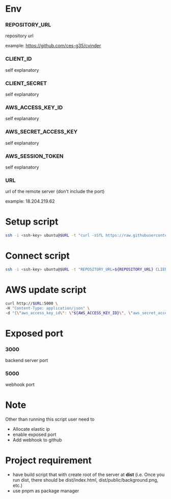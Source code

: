 # Env
### REPOSITORY_URL

repository url

example: https://github.com/ces-g35/cvinder

### CLIENT_ID
self explanatory

### CLIENT_SECRET
self explanatory

### AWS_ACCESS_KEY_ID
self explanatory

### AWS_SECRET_ACCESS_KEY
self explanatory

### AWS_SESSION_TOKEN
self explanatory

### URL

url of the remote server (don't include the port)

example: 18.204.219.62

# Setup script
```sh
ssh -i <ssh-key> ubuntu@$URL -t "curl -sSfL https://raw.githubusercontent.com/ces-g35/mini-ci/main/scripts/boot.sh | REPOSITORY_URL=${REPOSITORY_URL} CLIENT_ID=${CLIENT_ID} CLIENT_SECRET=${CLIENT_SECRET} AWS_ACCESS_KEY_ID=${AWS_ACCESS_KEY_ID} AWS_SECRET_ACCESS_KEY=${AWS_SECRET_ACCESS_KEY} AWS_SESSION_TOKEN=${AWS_SESSION_TOKEN} URL=${URL}:3000 JWT_SECRET=${JWT_SECRET} AWS_REGION=${AWS_REGION} sh -"
```

# Connect script
```sh
ssh -i <ssh-key> ubuntu@$URL -t "REPOSITORY_URL=${REPOSITORY_URL} CLIENT_ID=${CLIENT_ID} CLIENT_SECRET=${CLIENT_SECRET} AWS_ACCESS_KEY_ID=${AWS_ACCESS_KEY_ID} AWS_SECRET_ACCESS_KEY=${AWS_SECRET_ACCESS_KEY} AWS_SESSION_TOKEN=${AWS_SESSION_TOKEN} URL=${URL}:3000 JWT_SECRET=${JWT_SECRET} AWS_REGION=${AWS_REGION} sh -"
```

# AWS update script
```sh
curl http://$URL:5000 \
-H "Content-Type: application/json" \
-d "{\"aws_access_key_id\": \"${AWS_ACCESS_KEY_ID}\", \"aws_secret_access_key\": \"${AWS_SECRET_ACCESS_KEY}\", \"aws_session_token\": \"${AWS_SESSION_TOKEN}\"}"
```

# Exposed port
### 3000
backend server port
### 5000
webhook port

# Note
Other than running this script user need to
- Allocate elastic ip
- enable exposed port
- Add webhook to github

# Project requirement
- have build script that with create root of the server at **dist** (i.e. Once you run dist, there should be dist/index.html, dist/public/background.png, etc.)
- use pnpm as package manager
